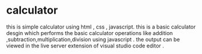 # calculator
this is simple calculator using html , css , javascript.
this is a basic calculator desgin which performs the basic calculator operations like addition ,subtraction,multiplication,division using javascript .
the output can be viewed in the live server extension of visual studio code editor .


